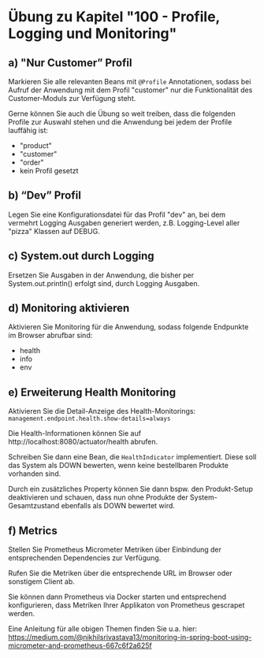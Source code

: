 # Übung zu Kapitel "100 - Profile, Logging und Monitoring"

## a) "Nur Customer” Profil

Markieren Sie alle relevanten Beans mit `@Profile` Annotationen, sodass bei Aufruf 
der Anwendung mit dem Profil "customer" nur die Funktionalität des Customer-Moduls 
zur Verfügung steht.

Gerne können Sie auch die Übung so weit treiben, dass die folgenden Profile zur Auswahl 
stehen und die Anwendung bei jedem der Profile lauffähig ist:
* "product"
* "customer"
* "order"
* kein Profil gesetzt

## b) “Dev” Profil

Legen Sie eine Konfigurationsdatei für das Profil "dev" an, bei dem vermehrt 
Logging Ausgaben generiert werden, z.B. Logging-Level aller "pizza" Klassen auf DEBUG.

## c) System.out durch Logging

Ersetzen Sie Ausgaben in der Anwendung, die bisher per System.out.println() erfolgt sind, 
durch Logging Ausgaben.

## d) Monitoring aktivieren

Aktivieren Sie Monitoring für die Anwendung, sodass folgende Endpunkte im Browser abrufbar sind:
* health
* info
* env

## e) Erweiterung Health Monitoring

Aktivieren Sie die Detail-Anzeige des Health-Monitorings:
`management.endpoint.health.show-details=always`

Die Health-Informationen können Sie auf http://localhost:8080/actuator/health abrufen.

Schreiben Sie dann eine Bean, die `HealthIndicator` implementiert. Diese soll das System als
DOWN bewerten, wenn keine bestellbaren Produkte vorhanden sind.

Durch ein zusätzliches Property können Sie dann bspw. den Produkt-Setup deaktivieren und schauen,
dass nun ohne Produkte der System-Gesamtzustand ebenfalls als DOWN bewertet wird.

## f) Metrics

Stellen Sie Prometheus Micrometer Metriken über Einbindung der entsprechenden Dependencies
zur Verfügung.

Rufen Sie die Metriken über die entsprechende URL im Browser oder sonstigem Client ab.

Sie können dann Prometheus via Docker starten und entsprechend konfigurieren, dass Metriken
Ihrer Applikaton von Prometheus gescrapet werden.

Eine Anleitung für alle obigen Themen finden Sie u.a. hier:
https://medium.com/@nikhilsrivastava13/monitoring-in-spring-boot-using-micrometer-and-prometheus-667c6f2a625f


